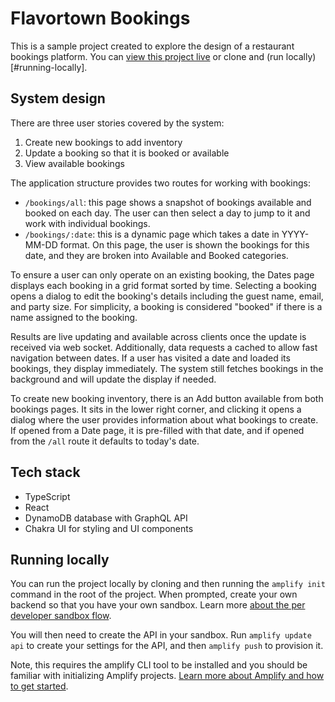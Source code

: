 # Flavortown Bookings

This is a sample project created to explore the design of a restaurant bookings platform. You can [view this project live](https://main.d2lk3mm8k1gcdu.amplifyapp.com/bookings/all) or clone and (run locally)[#running-locally].

## System design

There are three user stories covered by the system:

1. Create new bookings to add inventory
2. Update a booking so that it is booked or available
3. View available bookings

The application structure provides two routes for working with bookings:

- `/bookings/all`: this page shows a snapshot of bookings available and booked on each day. The user can then select a day to jump to it and work with individual bookings.
- `/bookings/:date`: this is a dynamic page which takes a date in YYYY-MM-DD format. On this page, the user is shown the bookings for this date, and they are broken into Available and Booked categories.

To ensure a user can only operate on an existing booking, the Dates page displays each booking in a grid format sorted by time. Selecting a booking opens a dialog to edit the booking's details including the guest name, email, and party size. For simplicity, a booking is considered "booked" if there is a name assigned to the booking.

Results are live updating and available across clients once the update is received via web socket. Additionally, data requests a cached to allow fast navigation between dates. If a user has visited a date and loaded its bookings, they display immediately. The system still fetches bookings in the background and will update the display if needed.

To create new booking inventory, there is an Add button available from both bookings pages. It sits in the lower right corner, and clicking it opens a dialog where the user provides information about what bookings to create. If opened from a Date page, it is pre-filled with that date, and if opened from the `/all` route it defaults to today's date.

## Tech stack

- TypeScript
- React
- DynamoDB database with GraphQL API
- Chakra UI for styling and UI components

## Running locally

You can run the project locally by cloning and then running the `amplify init` command in the root of the project. When prompted, create your own backend so that you have your own sandbox. Learn more [about the per developer sandbox flow](https://docs.aws.amazon.com/amplify/latest/userguide/team-workflows-with-amplify-cli-backend-environments.html#sandbox_).

You will then need to create the API in your sandbox. Run `amplify update api` to create your settings for the API, and then `amplify push` to provision it.

Note, this requires the amplify CLI tool to be installed and you should be familiar with initializing Amplify projects. [Learn more about Amplify and how to get started](https://docs.amplify.aws/).

